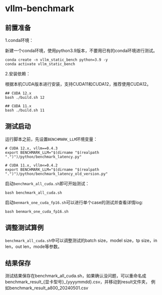 # vllm-benchmark

## 前置准备

1.conda环境：

新建一个conda环境，使用python3.9版本，不要用已有的conda环境进行测试。

```shell
conda create -n vllm_static_bench python=3.9 -y
conda activate vllm_static_bench
```

2.安装依赖：

根据本机CUDA版本进行安装，支持CUDA11和CUDA12，推荐使用CUDA12。

```shell
## CUDA 12.x
bash ./build.sh 12

## CUDA 11.x
bash ./build.sh 11
```

## 测试启动

运行脚本之前，先设置`BENCHMARK_LLM`环境变量：

```shell
# CUDA 12.x, vllm==0.4.3
export BENCHMARK_LLM="$(dirname "$(realpath ".")")/python/benchmark_latency.py"

# CUDA 11.x, vllm<=0.4.2
export BENCHMARK_LLM="$(dirname "$(realpath ".")")/python/benchmark_latency_old_version.py"
```

启动`benchmark_all_cuda.sh`即可开始测试：

```shell
bash benchmark_all_cuda.sh
```
启动`benmark_one_cuda_fp16.sh`可以进行单个case的测试并查看详情log:

```shell
bash benmark_one_cuda_fp16.sh
```

## 调整测试算例

`benchmark_all_cuda.sh`中可以调整测试的batch size，model size，tp size，in len，out len，mode等参数。

## 结果保存

测试结果保存在benchmark_all_cuda.sh，如果确认没问题，可以重命名成benchmark_result_{显卡型号}_{yyyymmdd}.csv，并移动到result文件夹，
例如benchmark_result_a800_20240501.csv

